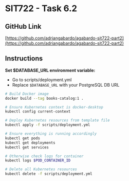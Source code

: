 # SIT722 - Task 6.2

## GitHub Link

[https://github.com/adriangabardo/agabardo-sit722-part2](https://github.com/adriangabardo/agabardo-sit722-part2)

## Instructions

**Set $DATABASE_URL environment variable:**

- Go to scripts/deployment.yml
- Replace `$DATABASE_URL` with your PostgreSQL DB URL

```bash
# Build Docker image
docker build --tag books-catalog:1 .

# Ensure Kubernetes context is docker-desktop
kubectl config current-context

# Deploy Kubernetes resources from template file
kubectl apply -f scripts/deployment.yml

# Ensure everything is running accordingly
kubectl get pods
kubectl get deployments
kubectl get services

# Otherwise check logs for container
kubectl logs $POD_CONTAINER_ID

# Delete all Kubernetes resources
kubectl delete -f scripts/deployment.yml
```
